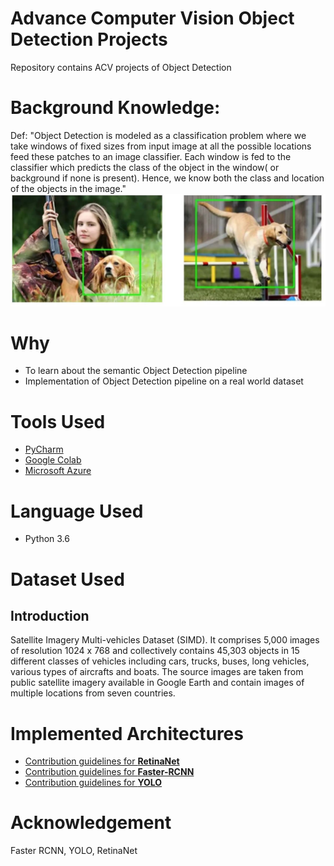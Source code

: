 # Advance Computer Vision Object Detection Projects
 Repository contains ACV projects of Object Detection
 # Background Knowledge:
  Def: 
      "Object Detection is modeled as a classification problem where we take windows of fixed sizes from input image at all the possible locations feed these patches to an image classifier. Each window is fed to the classifier which predicts the class of the object in the window( or background if none is present). Hence, we know both the class and location of the objects in the image."
![](/Images/ObjectDetectionExample.JPG)
 # Why
  * To learn about the semantic Object Detection pipeline
  * Implementation of Object Detection pipeline on a real world dataset
 # Tools Used
  * [PyCharm](https://www.jetbrains.com/pycharm/)
  * [Google Colab](https://colab.research.google.com/notebooks/welcome.ipynb)
  * [Microsoft Azure](https://azure.microsoft.com/en-au/)
 # Language Used
  * Python 3.6
 # Dataset Used
 ## Introduction
 Satellite Imagery Multi-vehicles Dataset (SIMD). It comprises 5,000 images of resolution 1024
x 768 and collectively contains 45,303 objects in 15 different classes of vehicles including cars,
trucks, buses, long vehicles, various types of aircrafts and boats. The source images are taken
from public satellite imagery available in Google Earth and contain images of multiple
locations from seven countries.

# Implemented Architectures

* [Contribution guidelines for **RetinaNet**](RetinaNet/)
* [Contribution guidelines for **Faster-RCNN**](Faster-RCNN/)
* [Contribution guidelines for **YOLO**](YOLO/)

# Acknowledgement

 Faster RCNN, YOLO, RetinaNet
